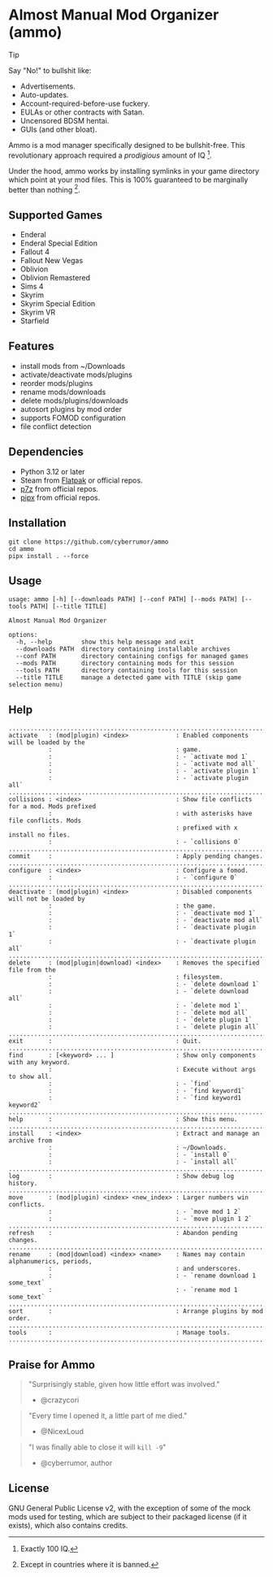 # Almost Manual Mod Organizer (ammo)

> [!TIP]
> Say "No!" to bullshit like:
>
> - Advertisements.
> - Auto-updates.
> - Account-required-before-use fuckery.
> - EULAs or other contracts with Satan.
> - Uncensored BDSM hentai.
> - GUIs (and other bloat).

Ammo is a mod manager specifically designed to be bullshit-free. This
revolutionary approach required a _prodigious_ amount of IQ [^1].

Under the hood, ammo works by installing symlinks in your game directory which
point at your mod files. This is 100% guaranteed to be marginally better than
nothing [^2].

[^1]: Exactly 100 IQ.
[^2]: Except in countries where it is banned.

## Supported Games

- Enderal
- Enderal Special Edition
- Fallout 4
- Fallout New Vegas
- Oblivion
- Oblivion Remastered
- Sims 4
- Skyrim
- Skyrim Special Edition
- Skyrim VR
- Starfield

## Features

- install mods from ~/Downloads
- activate/deactivate mods/plugins
- reorder mods/plugins
- rename mods/downloads
- delete mods/plugins/downloads
- autosort plugins by mod order
- supports FOMOD configuration
- file conflict detection

## Dependencies

- Python 3.12 or later
- Steam from [Flatpak](https://flathub.org/apps/com.valvesoftware.Steam) or official repos.
- [p7z](https://github.com/p7zip-project/p7zip) from official repos.
- [pipx](https://github.com/pypa/pipx) from official repos.

## Installation

```
git clone https://github.com/cyberrumor/ammo
cd ammo
pipx install . --force
```

## Usage

```
usage: ammo [-h] [--downloads PATH] [--conf PATH] [--mods PATH] [--tools PATH] [--title TITLE]

Almost Manual Mod Organizer

options:
  -h, --help        show this help message and exit
  --downloads PATH  directory containing installable archives
  --conf PATH       directory containing configs for managed games
  --mods PATH       directory containing mods for this session
  --tools PATH      directory containing tools for this session
  --title TITLE     manage a detected game with TITLE (skip game selection menu)
```

## Help

```
............................................................................................
activate   : (mod|plugin) <index>             : Enabled components will be loaded by the
           :                                  : game.
           :                                  : - `activate mod 1`
           :                                  : - `activate mod all`
           :                                  : - `activate plugin 1`
           :                                  : - `activate plugin all`
............................................................................................
collisions : <index>                          : Show file conflicts for a mod. Mods prefixed
           :                                  : with asterisks have file conflicts. Mods
           :                                  : prefixed with x install no files.
           :                                  : - `collisions 0`
............................................................................................
commit     :                                  : Apply pending changes.
............................................................................................
configure  : <index>                          : Configure a fomod.
           :                                  : - `configure 0`
............................................................................................
deactivate : (mod|plugin) <index>             : Disabled components will not be loaded by
           :                                  : the game.
           :                                  : - `deactivate mod 1`
           :                                  : - `deactivate mod all`
           :                                  : - `deactivate plugin 1`
           :                                  : - `deactivate plugin all`
............................................................................................
delete     : (mod|plugin|download) <index>    : Removes the specified file from the
           :                                  : filesystem.
           :                                  : - `delete download 1`
           :                                  : - `delete download all`
           :                                  : - `delete mod 1`
           :                                  : - `delete mod all`
           :                                  : - `delete plugin 1`
           :                                  : - `delete plugin all`
............................................................................................
exit       :                                  : Quit.
............................................................................................
find       : [<keyword> ... ]                 : Show only components with any keyword.
           :                                  : Execute without args to show all.
           :                                  : - `find`
           :                                  : - `find keyword1`
           :                                  : - `find keyword1 keyword2`
............................................................................................
help       :                                  : Show this menu.
............................................................................................
install    : <index>                          : Extract and manage an archive from
           :                                  : ~/Downloads.
           :                                  : - `install 0`
           :                                  : - `install all`
............................................................................................
log        :                                  : Show debug log history.
............................................................................................
move       : (mod|plugin) <index> <new_index> : Larger numbers win conflicts.
           :                                  : - `move mod 1 2`
           :                                  : - `move plugin 1 2`
............................................................................................
refresh    :                                  : Abandon pending changes.
............................................................................................
rename     : (mod|download) <index> <name>    : Names may contain alphanumerics, periods,
           :                                  : and underscores.
           :                                  : - `rename download 1 some_text`
           :                                  : - `rename mod 1 some_text`
............................................................................................
sort       :                                  : Arrange plugins by mod order.
............................................................................................
tools      :                                  : Manage tools.
............................................................................................
```

## Praise for Ammo

> "Surprisingly stable, given how little effort was involved."
> - @crazycori

> "Every time I opened it, a little part of me died."
> - @NicexLoud

> "I was finally able to close it will `kill -9`"
> - @cyberrumor, author

## License

GNU General Public License v2, with the exception of some of the mock mods used for testing,
which are subject to their packaged license (if it exists), which also contains credits.
